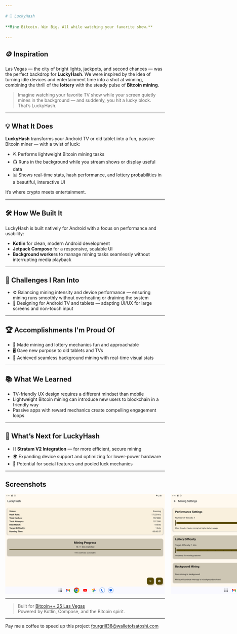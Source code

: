 ```yaml
---

# 🎰 LuckyHash

**Mine Bitcoin. Win Big. All while watching your favorite show.**

---
```


## 🪙 Inspiration

Las Vegas — the city of bright lights, jackpots, and second chances — was the perfect backdrop for **LuckyHash**. We were inspired by the idea of turning idle devices and entertainment time into a shot at winning, combining the thrill of the **lottery** with the steady pulse of **Bitcoin mining**.

> Imagine watching your favorite TV show while your screen quietly mines in the background — and suddenly, you hit a lucky block. That’s LuckyHash.

---

## 💡 What It Does

**LuckyHash** transforms your Android TV or old tablet into a fun, passive Bitcoin miner — with a twist of luck:

- ⛏️ Performs lightweight Bitcoin mining tasks
- 📺 Runs in the background while you stream shows or display useful data
- 📊 Shows real-time stats, hash performance, and lottery probabilities in a beautiful, interactive UI

It’s where crypto meets entertainment.

---

## 🛠️ How We Built It

LuckyHash is built natively for Android with a focus on performance and usability:

- **Kotlin** for clean, modern Android development
- **Jetpack Compose** for a responsive, scalable UI
- **Background workers** to manage mining tasks seamlessly without interrupting media playback

---

## 🚧 Challenges I Ran Into

- ⚙️ Balancing mining intensity and device performance — ensuring mining runs smoothly without overheating or draining the system
- 📱 Designing for Android TV and tablets — adapting UI/UX for large screens and non-touch input

---

## 🏆 Accomplishments I'm Proud Of

- 🎉 Made mining and lottery mechanics fun and approachable
- 🖥️ Gave new purpose to old tablets and TVs
- 🔄 Achieved seamless background mining with real-time visual stats

---

## 📚 What We Learned

- TV-friendly UX design requires a different mindset than mobile
- Lightweight Bitcoin mining can introduce new users to blockchain in a friendly way
- Passive apps with reward mechanics create compelling engagement loops

---

## 🚀 What’s Next for LuckyHash

- ⛓️ **Stratum V2 Integration** — for more efficient, secure mining
- 🌍 Expanding device support and optimizing for lower-power hardware
- 💬 Potential for social features and pooled luck mechanics

---
## Screenshots

<div style="display: flex; gap: 20px;">
  <img src="screenshots/status.png" alt="Status" width="600" height="auto">
  <img src="screenshots/settings.png" alt="Settings" width="600" height="auto">
</div>

---

> Built for [Bitcoin++ 25 Las Vegas](https://b25.devpost.com/?_gl=1*1izfkpk*_gcl_au*MTQ2NzY5ODIzMy4xNzM5MDI3Nzky*_ga*MTA5ODMxOTQwNi4xNzM5MDI3Nzkz*_ga_0YHJK3Y10M*MTc0NDU3ODI2MS4xOS4xLjE3NDQ1ODE1NjkuMC4wLjA.)  
> Powered by Kotlin, Compose, and the Bitcoin spirit.

---

Pay me a coffee to speed up this project
fourgrill38@walletofsatoshi.com
